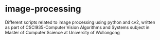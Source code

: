 # image-processing
Different scripts related to image processing using python and cv2, written as part of  CSCI935-Computer Vision Algorithms and Systems subject in Master of Computer Science at University of Wollongong
